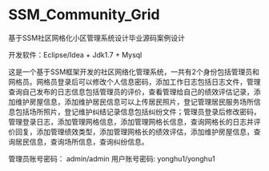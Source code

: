 # SSM_Community_Grid
基于SSM社区网格化小区管理系统设计毕业源码案例设计

开发软件：Eclipse/Idea + Jdk1.7 + Mysql

  这是一个基于SSM框架开发的社区网络化管理系统，一共有2个身份包括管理员和网格员。网格员登录后可以修改个人信息密码，添加工作日志包括日志文件，管理查询自己发布的日志信息包括管理员的评价，查看管理给自己的绩效评估记录，添加维护房屋信息，添加维护居民信息可以上传居民照片，登记管理居民服务场所信息包括场所照片，登记维护纠结记录信息包括纠纷文件；管理员登录后修改密码，管理登录日志，添加管理网格信息，添加管理网格长信息，查询网格长的日志并评价回复，添加管理绩效类型，添加管理网格长的绩效评估，添加维护房屋信息，查询居民信息，查询场所信息，查询纠纷信息。

管理员账号密码： admin/admin
用户账号密码: yonghu1/yonghu1
